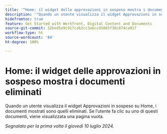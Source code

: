 ```yaml
---
title: '“Home: il widget delle approvazioni in sospeso mostra i documenti eliminati”'
description: '"Quando un utente visualizza il widget Approvazioni in sospeso nella pagina Home, vengono visualizzati documenti eliminati. Se l’utente fa clic su uno di questi documenti, viene visualizzata una pagina vuota.”'
hidefromtoc: true
feature: Get Started with Workfront, Digital Content and Documents
source-git-commit: 32bed5a9c917cab2cc3a6ccd1065f38c074ca917
workflow-type: ht
source-wordcount: '84'
ht-degree: 100%

---
```



# Home: il widget delle approvazioni in sospeso mostra i documenti eliminati

Quando un utente visualizza il widget Approvazioni in sospeso su Home, i documenti mostrati sono quelli eliminati. Se l’utente fa clic su uno di questi documenti, viene visualizzata una pagina vuota.

_Segnalato per la prima volta il giovedì 10 luglio 2024._
